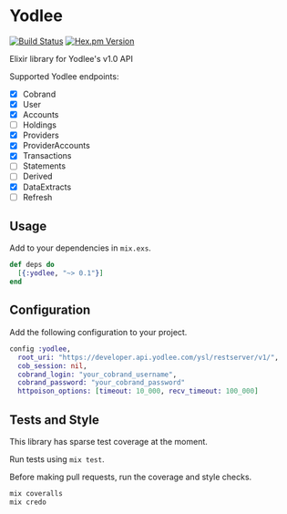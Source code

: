 # Yodlee

[![Build Status](https://travis-ci.org/wfgilman/yodlee-elixir.svg?branch=master)](https://travis-ci.org/wfgilman/yodlee-elixir)
[![Hex.pm Version](https://img.shields.io/hexpm/v/yodlee_elixir.svg)](https://hex.pm/packages/yodlee_elixir)

Elixir library for Yodlee's v1.0 API

Supported Yodlee endpoints:
- [x] Cobrand
- [x] User
- [x] Accounts
- [ ] Holdings
- [x] Providers
- [x] ProviderAccounts
- [x] Transactions
- [ ] Statements
- [ ] Derived
- [x] DataExtracts
- [ ] Refresh

## Usage

Add to your dependencies in `mix.exs`.

```elixir
def deps do
  [{:yodlee, "~> 0.1"}]
end
```

## Configuration

Add the following configuration to your project.

```elixir
config :yodlee,
  root_uri: "https://developer.api.yodlee.com/ysl/restserver/v1/",
  cob_session: nil,
  cobrand_login: "your_cobrand_username",
  cobrand_password: "your_cobrand_password"
  httpoison_options: [timeout: 10_000, recv_timeout: 100_000]
```

## Tests and Style

This library has sparse test coverage at the moment.

Run tests using `mix test`.

Before making pull requests, run the coverage and style checks.
```elixir
mix coveralls
mix credo
```
